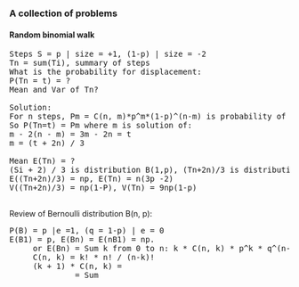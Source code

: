 ### A collection of problems

#### Random binomial walk
<pre>
Steps S = p | size = +1, (1-p) | size = -2
Tn = sum(Ti), summary of steps
What is the probability for displacement:
P(Tn = t) = ?
Mean and Var of Tn?

Solution:
For n steps, Pm = C(n, m)*p^m*(1-p)^(n-m) is probability of m steps +1s and n-m steps of -2s.
So P(Tn=t) = Pm where m is solution of:
m - 2(n - m) = 3m - 2n = t
m = (t + 2n) / 3

Mean E(Tn) = ?
(Si + 2) / 3 is distribution B(1,p), (Tn+2n)/3 is distribution B(n, p).
E((Tn+2n)/3) = np, E(Tn) = n(3p -2)
V((Tn+2n)/3) = np(1-P), V(Tn) = 9np(1-p)

</pre>

Review of Bernoulli distribution B(n, p):
<pre>
P(B) = p |e =1, (q = 1-p) | e = 0
E(B1) = p, E(Bn) = E(nB1) = np.
     or E(Bn) = Sum k from 0 to n: k * C(n, k) * p^k * q^(n-k)
     C(n, k) = k! * n! / (n-k)!
     (k + 1) * C(n, k) =
              = Sum
</prev>



